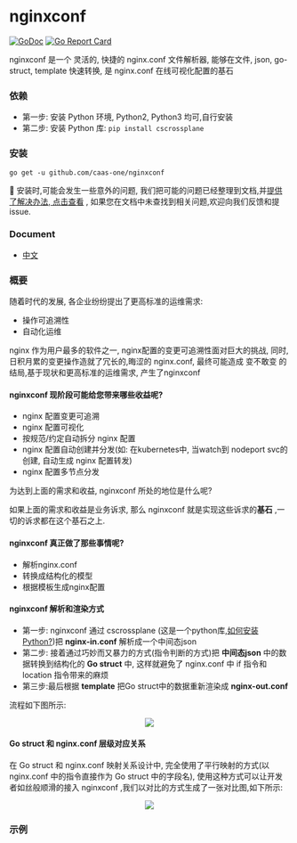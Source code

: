 # nginxconf
[![GoDoc](https://godoc.org/github.com/caas-one/nginxconf?status.svg)](https://godoc.org/github.com/caas-one/nginxconf)
[![Go Report Card](https://goreportcard.com/badge/github.com/caas-one/nginxconf)](https://goreportcard.com/badge/github.com/caas-one/nginxconf)

nginxconf 是一个 灵活的, 快捷的 nginx.conf 文件解析器, 能够在文件, json, go-struct, template 快速转换, 是 nginx.conf 在线可视化配置的基石 


### 依赖

- 第一步: 安装 Python 环境, Python2, Python3 均可,自行安装
- 第二步: 安装 Python 库: `pip install cscrossplane`

### 安装

```
go get -u github.com/caas-one/nginxconf
```

:blue_book: 安装时,可能会发生一些意外的问题, 我们把可能的问题已经整理到文档,并[提供了解决办法, 点击查看](https://github.com/caas-one/nginxconf/blob/master/doc/install_q.md) , 如果您在文档中未查找到相关问题,欢迎向我们反馈和提 issue.


### Document

- [中文](https://github.com/caas-one/nginxconf/blob/master/doc/README-cn.md)


### 概要

随着时代的发展, 各企业纷纷提出了更高标准的运维需求: 
- 操作可追溯性
- 自动化运维

nginx 作为用户最多的软件之一, nginx配置的变更可追溯性面对巨大的挑战, 同时,日积月累的变更操作造就了冗长的,晦涩的 nginx.conf, 最终可能造成 变不敢变 的结局,基于现状和更高标准的运维需求, 产生了nginxconf

#### nginxconf 现阶段可能给您带来哪些**收益**呢?

- nginx 配置变更可追溯
- nginx 配置可视化
- 按规范/约定自动拆分 nginx 配置
- nginx 配置自动创建并分发(如: 在kubernetes中, 当watch到 nodeport svc的创建, 自动生成 nginx 配置转发)
- nginx 配置多节点分发

为达到上面的需求和收益, nginxconf 所处的地位是什么呢? 

如果上面的需求和收益是业务诉求, 那么 nginxconf 就是实现这些诉求的**基石** ,一切的诉求都在这个基石之上. 

#### nginxconf 真正做了那些事情呢?

- 解析nginx.conf
- 转换成结构化的模型
- 根据模板生成nginx配置

#### nginxconf 解析和渲染方式

- 第一步: nginxconf 通过 cscrossplane (这是一个python库,[如何安装Python?](https://www.python.org/getit/))把 **nginx-in.conf** 解析成一个中间态json
- 第二步: 接着通过巧妙而又暴力的方式(指令判断的方式)把 **中间态json** 中的数据转换到结构化的 **Go struct** 中, 这样就避免了 nginx.conf 中 if 指令和 location 指令带来的麻烦 
- 第三步:最后根据 **template** 把Go struct中的数据重新渲染成 **nginx-out.conf**

流程如下图所示:

<div align=center><img  src="https://github.com/caas-one/nginxconf/blob/master/images/nginx-parse-method.png"/></div>

#### Go struct 和 nginx.conf 层级对应关系

在 Go struct 和 nginx.conf 映射关系设计中, 完全使用了平行映射的方式(以 nginx.conf 中的指令直接作为 Go struct 中的字段名), 使用这种方式可以让开发者如丝般顺滑的接入 nginxconf ,我们以对比的方式生成了一张对比图,如下所示:

<div align=center><img  src="https://github.com/caas-one/nginxconf/blob/master/images/mapper.jpg"/></div>


### 示例
